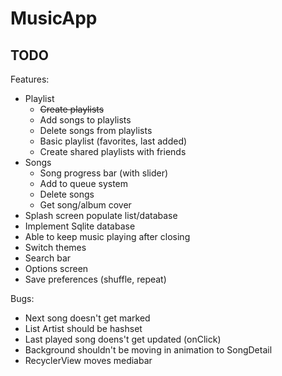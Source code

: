 # MusicApp

## TODO

Features:
- Playlist
  - ~~Create playlists~~
  - Add songs to playlists
  - Delete songs from playlists
  - Basic playlist (favorites, last added)
  - Create shared playlists with friends
- Songs
  - Song progress bar (with slider)
  - Add to queue system
  - Delete songs
  - Get song/album cover
- Splash screen populate list/database
- Implement Sqlite database
- Able to keep music playing after closing
- Switch themes
- Search bar
- Options screen
- Save preferences (shuffle, repeat)

Bugs:
- Next song doesn't get marked
- List Artist should be hashset
- Last played song doens't get updated (onClick)
- Background shouldn't be moving in animation to SongDetail
- RecyclerView moves mediabar
